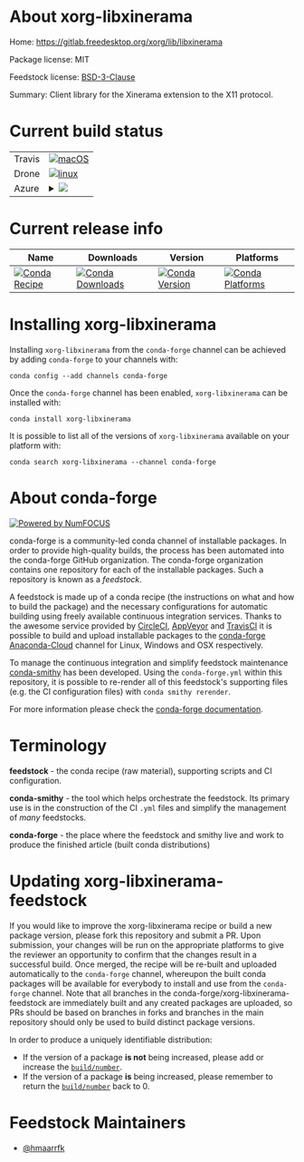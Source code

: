 About xorg-libxinerama
======================

Home: https://gitlab.freedesktop.org/xorg/lib/libxinerama

Package license: MIT

Feedstock license: [BSD-3-Clause](https://github.com/conda-forge/xorg-libxinerama-feedstock/blob/master/LICENSE.txt)

Summary: Client library for the Xinerama extension to the X11 protocol.

Current build status
====================


<table><tr>
    <td>Travis</td>
    <td>
      <a href="https://travis-ci.com/conda-forge/xorg-libxinerama-feedstock">
        <img alt="macOS" src="https://img.shields.io/travis/com/conda-forge/xorg-libxinerama-feedstock/master.svg?label=macOS">
      </a>
    </td>
  </tr><tr>
    <td>Drone</td>
    <td>
      <a href="https://cloud.drone.io/conda-forge/xorg-libxinerama-feedstock">
        <img alt="linux" src="https://img.shields.io/drone/build/conda-forge/xorg-libxinerama-feedstock/master.svg?label=Linux">
      </a>
    </td>
  </tr>
    
  <tr>
    <td>Azure</td>
    <td>
      <details>
        <summary>
          <a href="https://dev.azure.com/conda-forge/feedstock-builds/_build/latest?definitionId=2426&branchName=master">
            <img src="https://dev.azure.com/conda-forge/feedstock-builds/_apis/build/status/xorg-libxinerama-feedstock?branchName=master">
          </a>
        </summary>
        <table>
          <thead><tr><th>Variant</th><th>Status</th></tr></thead>
          <tbody><tr>
              <td>linux_64</td>
              <td>
                <a href="https://dev.azure.com/conda-forge/feedstock-builds/_build/latest?definitionId=2426&branchName=master">
                  <img src="https://dev.azure.com/conda-forge/feedstock-builds/_apis/build/status/xorg-libxinerama-feedstock?branchName=master&jobName=linux&configuration=linux_64_" alt="variant">
                </a>
              </td>
            </tr><tr>
              <td>linux_aarch64</td>
              <td>
                <a href="https://dev.azure.com/conda-forge/feedstock-builds/_build/latest?definitionId=2426&branchName=master">
                  <img src="https://dev.azure.com/conda-forge/feedstock-builds/_apis/build/status/xorg-libxinerama-feedstock?branchName=master&jobName=linux&configuration=linux_aarch64_" alt="variant">
                </a>
              </td>
            </tr><tr>
              <td>linux_ppc64le</td>
              <td>
                <a href="https://dev.azure.com/conda-forge/feedstock-builds/_build/latest?definitionId=2426&branchName=master">
                  <img src="https://dev.azure.com/conda-forge/feedstock-builds/_apis/build/status/xorg-libxinerama-feedstock?branchName=master&jobName=linux&configuration=linux_ppc64le_" alt="variant">
                </a>
              </td>
            </tr><tr>
              <td>osx_64</td>
              <td>
                <a href="https://dev.azure.com/conda-forge/feedstock-builds/_build/latest?definitionId=2426&branchName=master">
                  <img src="https://dev.azure.com/conda-forge/feedstock-builds/_apis/build/status/xorg-libxinerama-feedstock?branchName=master&jobName=osx&configuration=osx_64_" alt="variant">
                </a>
              </td>
            </tr><tr>
              <td>win_64</td>
              <td>
                <a href="https://dev.azure.com/conda-forge/feedstock-builds/_build/latest?definitionId=2426&branchName=master">
                  <img src="https://dev.azure.com/conda-forge/feedstock-builds/_apis/build/status/xorg-libxinerama-feedstock?branchName=master&jobName=win&configuration=win_64_" alt="variant">
                </a>
              </td>
            </tr>
          </tbody>
        </table>
      </details>
    </td>
  </tr>
</table>

Current release info
====================

| Name | Downloads | Version | Platforms |
| --- | --- | --- | --- |
| [![Conda Recipe](https://img.shields.io/badge/recipe-xorg--libxinerama-green.svg)](https://anaconda.org/conda-forge/xorg-libxinerama) | [![Conda Downloads](https://img.shields.io/conda/dn/conda-forge/xorg-libxinerama.svg)](https://anaconda.org/conda-forge/xorg-libxinerama) | [![Conda Version](https://img.shields.io/conda/vn/conda-forge/xorg-libxinerama.svg)](https://anaconda.org/conda-forge/xorg-libxinerama) | [![Conda Platforms](https://img.shields.io/conda/pn/conda-forge/xorg-libxinerama.svg)](https://anaconda.org/conda-forge/xorg-libxinerama) |

Installing xorg-libxinerama
===========================

Installing `xorg-libxinerama` from the `conda-forge` channel can be achieved by adding `conda-forge` to your channels with:

```
conda config --add channels conda-forge
```

Once the `conda-forge` channel has been enabled, `xorg-libxinerama` can be installed with:

```
conda install xorg-libxinerama
```

It is possible to list all of the versions of `xorg-libxinerama` available on your platform with:

```
conda search xorg-libxinerama --channel conda-forge
```


About conda-forge
=================

[![Powered by NumFOCUS](https://img.shields.io/badge/powered%20by-NumFOCUS-orange.svg?style=flat&colorA=E1523D&colorB=007D8A)](http://numfocus.org)

conda-forge is a community-led conda channel of installable packages.
In order to provide high-quality builds, the process has been automated into the
conda-forge GitHub organization. The conda-forge organization contains one repository
for each of the installable packages. Such a repository is known as a *feedstock*.

A feedstock is made up of a conda recipe (the instructions on what and how to build
the package) and the necessary configurations for automatic building using freely
available continuous integration services. Thanks to the awesome service provided by
[CircleCI](https://circleci.com/), [AppVeyor](https://www.appveyor.com/)
and [TravisCI](https://travis-ci.com/) it is possible to build and upload installable
packages to the [conda-forge](https://anaconda.org/conda-forge)
[Anaconda-Cloud](https://anaconda.org/) channel for Linux, Windows and OSX respectively.

To manage the continuous integration and simplify feedstock maintenance
[conda-smithy](https://github.com/conda-forge/conda-smithy) has been developed.
Using the ``conda-forge.yml`` within this repository, it is possible to re-render all of
this feedstock's supporting files (e.g. the CI configuration files) with ``conda smithy rerender``.

For more information please check the [conda-forge documentation](https://conda-forge.org/docs/).

Terminology
===========

**feedstock** - the conda recipe (raw material), supporting scripts and CI configuration.

**conda-smithy** - the tool which helps orchestrate the feedstock.
                   Its primary use is in the construction of the CI ``.yml`` files
                   and simplify the management of *many* feedstocks.

**conda-forge** - the place where the feedstock and smithy live and work to
                  produce the finished article (built conda distributions)


Updating xorg-libxinerama-feedstock
===================================

If you would like to improve the xorg-libxinerama recipe or build a new
package version, please fork this repository and submit a PR. Upon submission,
your changes will be run on the appropriate platforms to give the reviewer an
opportunity to confirm that the changes result in a successful build. Once
merged, the recipe will be re-built and uploaded automatically to the
`conda-forge` channel, whereupon the built conda packages will be available for
everybody to install and use from the `conda-forge` channel.
Note that all branches in the conda-forge/xorg-libxinerama-feedstock are
immediately built and any created packages are uploaded, so PRs should be based
on branches in forks and branches in the main repository should only be used to
build distinct package versions.

In order to produce a uniquely identifiable distribution:
 * If the version of a package **is not** being increased, please add or increase
   the [``build/number``](https://conda.io/docs/user-guide/tasks/build-packages/define-metadata.html#build-number-and-string).
 * If the version of a package **is** being increased, please remember to return
   the [``build/number``](https://conda.io/docs/user-guide/tasks/build-packages/define-metadata.html#build-number-and-string)
   back to 0.

Feedstock Maintainers
=====================

* [@hmaarrfk](https://github.com/hmaarrfk/)

